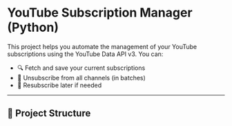 # YouTube Subscription Manager (Python)

This project helps you automate the management of your YouTube subscriptions using the YouTube Data API v3. You can:

- 🔍 Fetch and save your current subscriptions
- 🔄 Unsubscribe from all channels (in batches)
- 🔁 Resubscribe later if needed

---

## 📁 Project Structure

